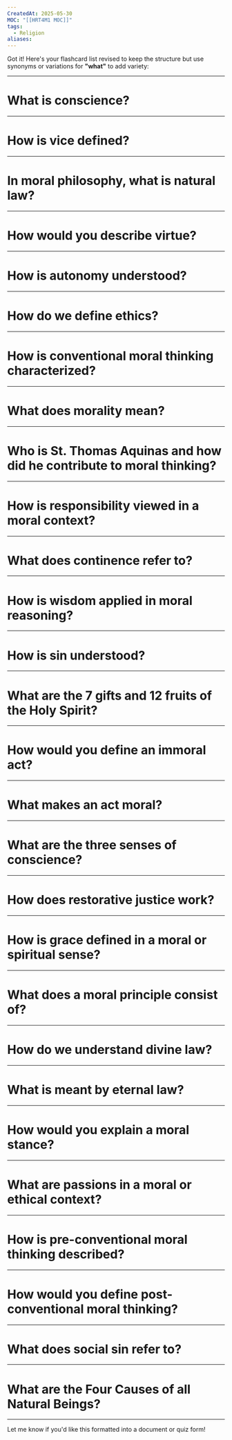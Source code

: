 ```yaml
---
CreatedAt: 2025-05-30
MOC: "[[HRT4M1 MOC]]"
tags:
  - Religion
aliases:
---
```

Got it! Here's your flashcard list revised to keep the structure but use synonyms or variations for **"what"** to add variety:

---

# What is conscience?

---

# How is vice defined?

---

# In moral philosophy, what is natural law?

---

# How would you describe virtue?

---

# How is autonomy understood?

---

# How do we define ethics?

---

# How is conventional moral thinking characterized?

---

# What does morality mean?

---

# Who is St. Thomas Aquinas and how did he contribute to moral thinking?

---

# How is responsibility viewed in a moral context?

---

# What does continence refer to?

---

# How is wisdom applied in moral reasoning?

---

# How is sin understood?

---

# What are the 7 gifts and 12 fruits of the Holy Spirit?

---

# How would you define an immoral act?

---

# What makes an act moral?

---

# What are the three senses of conscience?

---

# How does restorative justice work?

---

# How is grace defined in a moral or spiritual sense?

---

# What does a moral principle consist of?

---

# How do we understand divine law?

---

# What is meant by eternal law?

---

# How would you explain a moral stance?

---

# What are passions in a moral or ethical context?

---

# How is pre-conventional moral thinking described?

---

# How would you define post-conventional moral thinking?

---

# What does social sin refer to?

---

# What are the Four Causes of all Natural Beings?

---

Let me know if you'd like this formatted into a document or quiz form!